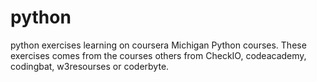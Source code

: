 # python
python exercises
learning on coursera Michigan Python courses. These exercises comes from the courses others from CheckIO, codeacademy, codingbat, w3resourses or coderbyte.
